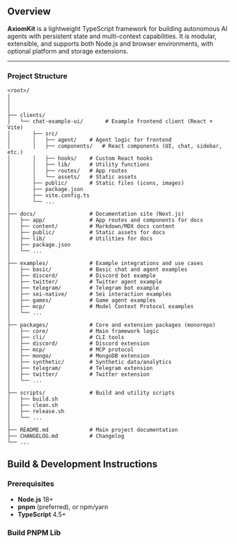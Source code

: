 ## Overview

**AxiomKit** is a lightweight TypeScript framework for building autonomous AI agents with persistent state and multi-context capabilities. It is modular, extensible, and supports both Node.js and browser environments, with optional platform and storage extensions.

---
### Project Structure
```
<root>/
│
│   
│
├── clients/
│   └── chat-example-ui/       # Example frontend client (React + Vite)
│       ├── src/
│       │   ├── agent/    # Agent logic for frontend
│       │   ├── components/   # React components (UI, chat, sidebar, etc.)
│       │   ├── hooks/    # Custom React hooks
│       │   ├── lib/      # Utility functions
│       │   ├── routes/   # App routes
│       │   └── assets/   # Static assets
│       ├── public/       # Static files (icons, images)
│       ├── package.json
│       ├── vite.config.ts
│       └── ...
│
├── docs/                 # Documentation site (Next.js)
│   ├── app/              # App routes and components for docs
│   ├── content/          # Markdown/MDX docs content
│   ├── public/           # Static assets for docs
│   ├── lib/              # Utilities for docs
│   ├── package.json
│   └── ...
│
├── examples/             # Example integrations and use cases
│   ├── basic/            # Basic chat and agent examples
│   ├── discord/          # Discord bot example
│   ├── twitter/          # Twitter agent example
│   ├── telegram/         # Telegram bot example
│   ├── sei-native/       # Sei interaction examples
│   ├── games/            # Game agent examples
│   ├── mcp/              # Model Context Protocol examples
│   └── ...
│
├── packages/             # Core and extension packages (monorepo)
│   ├── core/             # Main framework logic
│   ├── cli/              # CLI tools
│   ├── discord/          # Discord extension
│   ├── mcp/              # MCP protocol
│   ├── mongo/            # MongoDB extension
│   ├── synthetic/        # Synthetic data/analytics
│   ├── telegram/         # Telegram extension
│   ├── twitter/          # Twitter extension
│   └── ...
│
├── scripts/              # Build and utility scripts
│   ├── build.sh
│   ├── clean.sh
│   ├── release.sh
│   └── ...
│
├── README.md             # Main project documentation
├── CHANGELOG.md          # Changelog
└── ...
```

## Build & Development Instructions

### Prerequisites
- **Node.js** 18+
- **pnpm** (preferred), or npm/yarn
- **TypeScript** 4.5+

### Build PNPM Lib
